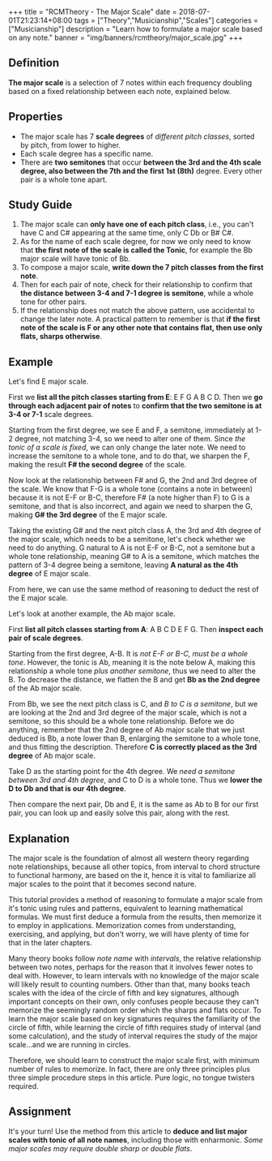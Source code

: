 +++
title = "RCMTheory - The Major Scale"
date = 2018-07-01T21:23:14+08:00
tags = ["Theory","Musicianship","Scales"]
categories = ["Musicianship"]
description = "Learn how to formulate a major scale based on any note."
banner = "img/banners/rcmtheory/major_scale.jpg"
+++

## Definition
**The major scale** is a selection of 7 notes within each frequency doubling based on a fixed relationship between each note, explained below.

## Properties
+ The major scale has 7 **scale degrees** of *different pitch classes*, sorted by pitch, from lower to higher.
+ Each scale degree has a specific name.
+ There are **two semitones** that occur **between the 3rd and the 4th scale degree, also between the 7th and the first 1st (8th)** degree. Every other pair is a whole tone apart.

## Study Guide
1. The major scale can **only have one of each pitch class**, i.e., you can't have C and C# appearing at the same time, only C Db or B# C#.
2. As for the name of each scale degree, for now we only need to know that **the first note of the scale is called the Tonic**, for example the Bb major scale will have tonic of Bb.
3. To compose a major scale, **write down the 7 pitch classes from the first note**.
4. Then for each pair of note, check for their relationship to confirm that **the distance between 3-4 and 7-1 degree is semitone**, while a whole tone for other pairs.
5. If the relationship does not match the above pattern, use accidental to change the later note. A practical pattern to remember is that **if the first note of the scale is F or any other note that contains flat, then use only flats, sharps otherwise**.

## Example
Let's find E major scale.

First we **list all the pitch classes starting from E**: E F G A B C D. Then we **go through each adjacent pair of notes** to **confirm that the two semitone is at 3-4 or 7-1** scale degrees.

Starting from the first degree, we see E and F, a semitone, immediately at 1-2 degree, not matching 3-4, so we need to alter one of them. Since *the tonic of a scale is fixed*, we can only change the later note. We need to increase the semitone to a whole tone, and to do that, we sharpen the F, making the result **F# the second degree** of the scale.

Now look at the relationship between F# and G, the 2nd and 3rd degree of the scale. We know that F-G is a whole tone (contains a note in between) because it is not E-F or B-C, therefore F# (a note higher than F) to G is a semitone, and that is also incorrect, and again we need to sharpen the G, making **G# the 3rd degree** of the E major scale.

Taking the existing G# and the next pitch class A, the 3rd and 4th degree of the major scale, which needs to be a semitone, let's check whether we need to do anything. G natural to A is not E-F or B-C, not a semitone but a whole tone relationship, meaning G# to A is a semitone, which matches the pattern of 3-4 degree being a semitone, leaving **A natural as the 4th degree** of E major scale.

From here, we can use the same method of reasoning to deduct the rest of the E major scale.

Let's look at another example, the Ab major scale.

First **list all pitch classes starting from A**: A B C D E F G. Then **inspect each pair of scale degrees**.

Starting from the first degree, A-B. It is *not E-F or B-C, must be a whole tone*. However, the tonic is Ab, meaning it is the note below A, making this relationship a whole tone *plus another semitone*, thus we need to alter the B. To decrease the distance, we flatten the B and get **Bb as the 2nd degree** of the Ab major scale.

From Bb, we see the next pitch class is C, and *B to C is a semitone*, but we are looking at the 2nd and 3rd degree of the major scale, which is not a semitone, so this should be a whole tone relationship. Before we do anything, remember that the 2nd degree of Ab major scale that we just deduced is Bb, a note lower than B, enlarging the semitone to a whole tone, and thus fitting the description. Therefore **C is correctly placed as the 3rd degree** of Ab major scale.

Take D as the starting point for the 4th degree. We *need a semitone between 3rd and 4th degree*, and C to D is a whole tone. Thus we **lower the D to Db and that is our 4th degree**.

Then compare the next pair, Db and E, it is the same as Ab to B for our first pair, you can look up and easily solve this pair, along with the rest.

## Explanation

The major scale is the foundation of almost all western theory regarding note relationships, because all other topics, from interval to chord structure to functional harmony, are based on the it, hence it is vital to familiarize all major scales to the point that it becomes second nature.

This tutorial provides a method of reasoning to formulate a major scale from it's tonic using rules and patterns, equivalent to learning mathematical formulas. We must first deduce a formula from the results, then memorize it to employ in applications. Memorization comes from understanding, exercising, and applying, but don't worry, we will have plenty of time for that in the later chapters.

Many theory books follow *note name* with *intervals*, the relative relationship between two notes, perhaps for the reason that it involves fewer notes to deal with. However, to learn intervals with no knowledge of the major scale will likely result to counting numbers. Other than that, many books teach scales with the idea of the circle of fifth and key signatures, although important concepts on their own, only confuses people because they can't memorize the seemingly random order which the sharps and flats occur. To learn the major scale based on key signatures requires the familiarity of the circle of fifth, while learning the circle of fifth requires study of interval (and some calculation), and the study of interval requires the study of the major scale...and we are running in circles.

Therefore, we should learn to construct the major scale first, with minimum number of rules to memorize. In fact, there are only three principles plus three simple procedure steps in this article. Pure logic, no tongue twisters required.

## Assignment

It's your turn! Use the method from this article to **deduce and list major scales with tonic of all note names**, including those with enharmonic. *Some major scales may require double sharp or double flats*.

